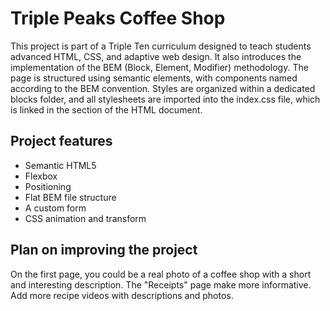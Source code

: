 # Triple Peaks Coffee Shop

This project is part of a Triple Ten curriculum designed to teach students advanced HTML, CSS, and adaptive web design. It also introduces the implementation of the BEM (Block, Element, Modifier) methodology. The page is structured using semantic elements, with components named according to the BEM convention. Styles are organized within a dedicated blocks folder, and all stylesheets are imported into the index.css file, which is linked in the <head> section of the HTML document.
## Project features

- Semantic HTML5
- Flexbox
- Positioning
- Flat BEM file structure
- A custom form
- CSS animation and transform

## Plan on improving the project

On the first page, you could be a real photo of a coffee shop with a short and interesting description.
The "Receipts" page make more informative. Add more recipe videos with descriptions and photos.
